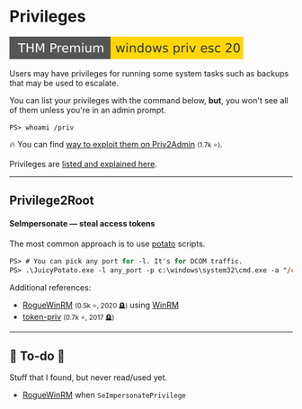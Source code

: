 # Privileges

[![windowsprivesc20](../../../../_badges/thmp/windowsprivesc20.svg)](https://tryhackme.com/room/windowsprivesc20)

<div class="row row-cols-lg-2"><div>

Users may have privileges for running some system tasks such as backups that may be used to escalate.

You can list your privileges with the command below, **but**, you won't see all of them unless you're in an admin prompt.

```shell!
PS> whoami /priv
```

🔥 You can find [way to exploit them on Priv2Admin](https://github.com/gtworek/Priv2Admin) <small>(1.7k ⭐)</small>.
</div><div>

Privileges are [listed and explained here](https://learn.microsoft.com/en-us/windows/win32/secauthz/privilege-constants).
</div></div>

<hr class="sep-both">

## Privilege2Root

<div class="row row-cols-lg-2"><div>

#### SeImpersonate — steal access tokens
 
The most common approach is to use [potato](/cybersecurity/red-team/s4.privesc/windows/tools/potato.md) scripts. 

```ps
PS> # You can pick any port for -l. It's for DCOM traffic. 
PS> .\JuicyPotato.exe -l any_port -p c:\windows\system32\cmd.exe -a "/c <reverse shell command>" -t *
````

Additional references:

* [RogueWinRM](https://github.com/antonioCoco/RogueWinRM) <small>(0.5k ⭐, 2020 🪦)</small> using [WinRM](/operating-systems/networking/protocols/winrm.md)
* [token-priv](https://github.com/hatRiot/token-priv/tree/master) <small>(0.7k ⭐, 2017 🪦)</small>
</div><div>
</div></div>

<hr class="sep-both">

## 👻 To-do 👻

Stuff that I found, but never read/used yet.

<div class="row row-cols-lg-2"><div>

* [RogueWinRM](/operating-systems/networking/protocols/winrm.md) when `SeImpersonatePrivilege`
</div><div>
</div></div>
